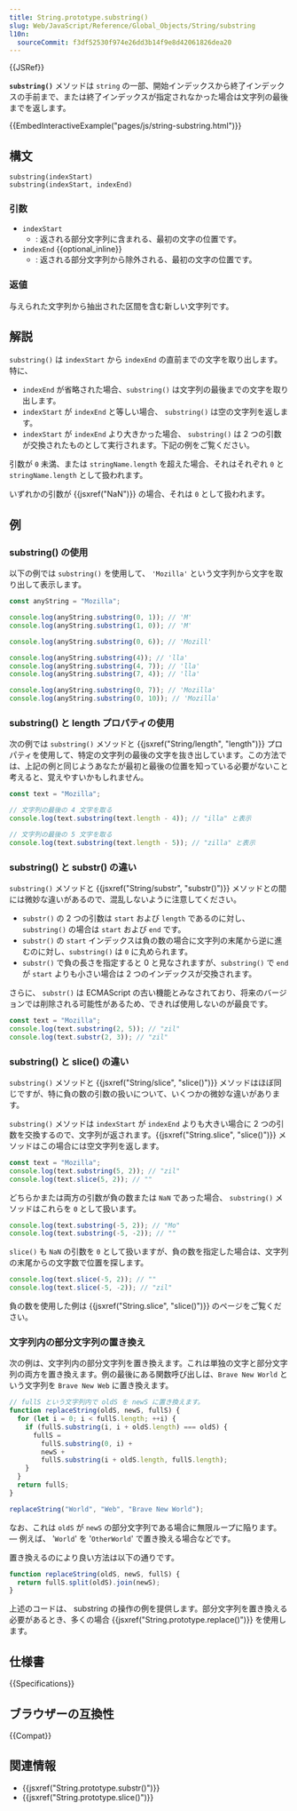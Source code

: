 ```yaml
---
title: String.prototype.substring()
slug: Web/JavaScript/Reference/Global_Objects/String/substring
l10n:
  sourceCommit: f3df52530f974e26dd3b14f9e8d42061826dea20
---
```


{{JSRef}}

**`substring()`** メソッドは `string` の一部、開始インデックスから終了インデックスの手前まで、または終了インデックスが指定されなかった場合は文字列の最後までを返します。

{{EmbedInteractiveExample("pages/js/string-substring.html")}}

## 構文

```js-nolint
substring(indexStart)
substring(indexStart, indexEnd)
```

### 引数

- `indexStart`
  - : 返される部分文字列に含まれる、最初の文字の位置です。
- `indexEnd` {{optional_inline}}
  - : 返される部分文字列から除外される、最初の文字の位置です。

### 返値

与えられた文字列から抽出された区間を含む新しい文字列です。

## 解説

`substring()` は `indexStart` から `indexEnd` の直前までの文字を取り出します。特に、

- `indexEnd` が省略された場合、`substring()` は文字列の最後までの文字を取り出します。
- `indexStart` が `indexEnd` と等しい場合、 `substring()` は空の文字列を返します。
- `indexStart` が `indexEnd` より大きかった場合、 `substring()` は 2 つの引数が交換されたものとして実行されます。下記の例をご覧ください。

引数が `0` 未満、または `stringName.length` を超えた場合、それはそれぞれ `0` と `stringName.length` として扱われます。

いずれかの引数が {{jsxref("NaN")}} の場合、それは `0` として扱われます。

## 例

### substring() の使用

以下の例では `substring()` を使用して、 `'Mozilla'` という文字列から文字を取り出して表示します。

```js
const anyString = "Mozilla";

console.log(anyString.substring(0, 1)); // 'M'
console.log(anyString.substring(1, 0)); // 'M'

console.log(anyString.substring(0, 6)); // 'Mozill'

console.log(anyString.substring(4)); // 'lla'
console.log(anyString.substring(4, 7)); // 'lla'
console.log(anyString.substring(7, 4)); // 'lla'

console.log(anyString.substring(0, 7)); // 'Mozilla'
console.log(anyString.substring(0, 10)); // 'Mozilla'
```

### substring() と length プロパティの使用

次の例では `substring()` メソッドと {{jsxref("String/length", "length")}} プロパティを使用して、特定の文字列の最後の文字を抜き出しています。この方法では、上記の例と同じようあなたが最初と最後の位置を知っている必要がないこと考えると、覚えやすいかもしれません。

```js
const text = "Mozilla";

// 文字列の最後の 4 文字を取る
console.log(text.substring(text.length - 4)); // "illa" と表示

// 文字列の最後の 5 文字を取る
console.log(text.substring(text.length - 5)); // "zilla" と表示
```

### substring() と substr() の違い

`substring()` メソッドと {{jsxref("String/substr", "substr()")}} メソッドとの間には微妙な違いがあるので、混乱しないように注意してください。

- `substr()` の 2 つの引数は `start` および `length` であるのに対し、`substring()` の場合は `start` および `end` です。
- `substr()` の `start` インデックスは負の数の場合に文字列の末尾から逆に進むのに対し、`substring()` は `0` に丸められます。
- `substr()` で負の長さを指定すると 0 と見なされますが、`substring()` で `end` が `start` よりも小さい場合は 2 つのインデックスが交換されます。

さらに、 `substr()` は ECMAScript の古い機能とみなされており、将来のバージョンでは削除される可能性があるため、できれば使用しないのが最良です。

```js
const text = "Mozilla";
console.log(text.substring(2, 5)); // "zil"
console.log(text.substr(2, 3)); // "zil"
```

### substring() と slice() の違い

`substring()` メソッドと {{jsxref("String/slice", "slice()")}} メソッドはほぼ同じですが、特に負の数の引数の扱いについて、いくつかの微妙な違いがあります。

`substring()` メソッドは `indexStart` が `indexEnd` よりも大きい場合に 2 つの引数を交換するので、文字列が返されます。{{jsxref("String.slice", "slice()")}} メソッドはこの場合には空文字列を返します。

```js
const text = "Mozilla";
console.log(text.substring(5, 2)); // "zil"
console.log(text.slice(5, 2)); // ""
```

どちらかまたは両方の引数が負の数または `NaN` であった場合、 `substring()` メソッドはこれらを `0` として扱います。

```js
console.log(text.substring(-5, 2)); // "Mo"
console.log(text.substring(-5, -2)); // ""
```

`slice()` も `NaN` の引数を `0` として扱いますが、負の数を指定した場合は、文字列の末尾からの文字数で位置を探します。

```js
console.log(text.slice(-5, 2)); // ""
console.log(text.slice(-5, -2)); // "zil"
```

負の数を使用した例は {{jsxref("String.slice", "slice()")}} のページをご覧ください。

### 文字列内の部分文字列の置き換え

次の例は、文字列内の部分文字列を置き換えます。これは単独の文字と部分文字列の両方を置き換えます。例の最後にある関数呼び出しは、`Brave New World` という文字列を `Brave New Web` に置き換えます。

```js
// fullS という文字列内で oldS を newS に置き換えます。
function replaceString(oldS, newS, fullS) {
  for (let i = 0; i < fullS.length; ++i) {
    if (fullS.substring(i, i + oldS.length) === oldS) {
      fullS =
        fullS.substring(0, i) +
        newS +
        fullS.substring(i + oldS.length, fullS.length);
    }
  }
  return fullS;
}

replaceString("World", "Web", "Brave New World");
```

なお、これは `oldS` が `newS` の部分文字列である場合に無限ループに陥ります。 — 例えば、 '`World`' を '`OtherWorld`' で置き換える場合などです。

置き換えるのにより良い方法は以下の通りです。

```js
function replaceString(oldS, newS, fullS) {
  return fullS.split(oldS).join(newS);
}
```

上述のコードは、 substring の操作の例を提供します。部分文字列を置き換える必要があるとき、多くの場合 {{jsxref("String.prototype.replace()")}} を使用します。

## 仕様書

{{Specifications}}

## ブラウザーの互換性

{{Compat}}

## 関連情報

- {{jsxref("String.prototype.substr()")}}
- {{jsxref("String.prototype.slice()")}}
